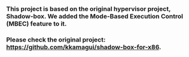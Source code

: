 ### This project is based on the original hypervisor project, Shadow-box. We added the Mode-Based Execution Control (MBEC) feature to it. 
### Please check the original project: https://github.com/kkamagui/shadow-box-for-x86.
